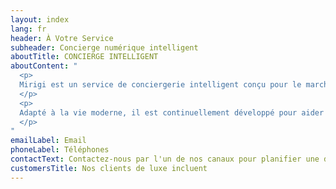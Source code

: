 ```yaml
---
layout: index
lang: fr
header: À Votre Service
subheader: Concierge numérique intelligent
aboutTitle: CONCIERGE INTELLIGENT
aboutContent: "
  <p>
  Mirigi est un service de conciergerie intelligent conçu pour le marché résidentiel MDU.
  </p>
  <p>
  Adapté à la vie moderne, il est continuellement développé pour aider le personnel des bâtiments à fournir un service exceptionnel de manière efficace, en travaillant plus simplement et plus productivement pour résoudre les problèmes de manière créative.
  </p>
"
emailLabel: Email
phoneLabel: Téléphones
contactText: Contactez-nous par l'un de nos canaux pour planifier une démonstration et découvrir comment le conseil numérique de Mirigi peut booster votre développement !
customersTitle: Nos clients de luxe incluent
---
```

